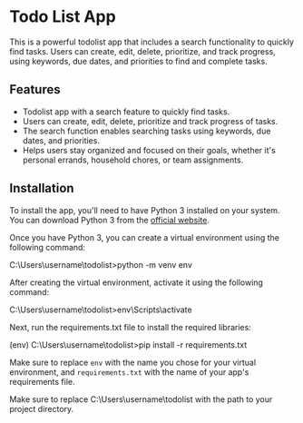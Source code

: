 # Todo List App

This is a powerful todolist app that includes a search functionality to quickly find tasks. Users can create, edit, delete, prioritize, and track progress, using keywords, due dates, and priorities to find and complete tasks.

## Features

- Todolist app with a search feature to quickly find tasks.
- Users can create, edit, delete, prioritize and track progress of tasks.
- The search function enables searching tasks using keywords, due dates, and priorities.
- Helps users stay organized and focused on their goals, whether it's personal errands, household chores, or team assignments.

## Installation

To install the app, you'll need to have Python 3 installed on your system. You can download Python 3 from the [official website](https://www.python.org/downloads/).

Once you have Python 3, you can create a virtual environment using the following command:

C:\Users\username\todolist>python -m venv env

After creating the virtual environment, activate it using the following command:

C:\Users\username\todolist>env\Scripts\activate

Next, run the requirements.txt file to install the required libraries:

(env) C:\Users\username\todolist>pip install -r requirements.txt

Make sure to replace `env` with the name you chose for your virtual environment, and `requirements.txt` with the name of your app's requirements file.

Make sure to replace C:\Users\username\todolist with the path to your project directory.